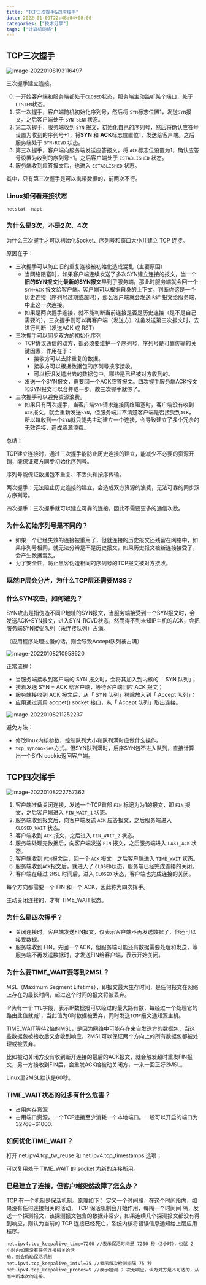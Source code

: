 ```yaml
---
title: "TCP三次握手&四次挥手"
date: 2022-01-09T22:48:04+08:00
categories: ["技术分享"]
tags: ["计算机网络"]
---
```


## TCP三次握手

![image-20220108193116497](https://tva1.sinaimg.cn/large/008i3skNly1gy6hqu1wvuj31040u0tbl.jpg)

三次握手建立连接。

0. 一开始客户端和服务端都处于`CLOSED`状态，服务端主动监听某个端口，处于`LISTEN`状态。
1. 第一次握手，客户端随机初始化序列号，然后将 `SYN`标志位置1，发送`SYN`报文。之后客户端处于 `SYN-SENT`状态。
2. 第二次握手，服务端收到 `SYN` 报文，初始化自己的序列号，然后将确认应答号设置为收到的序列号+1，将**SYN** 和 **ACK**标志位置位1，发送给客户端。之后服务端处于 `SYN-RCVD` 状态。
3. 第三次握手，客户端向服务端发送应答报文，将 `ACK`标志位设置为1，确认应答号设置为收到的序列号+1。之后客户端处于 `ESTABLISHED` 状态。
4. 服务端收到应答报文后，也进入 `ESTABLISHED` 状态。

其中，只有第三次握手是可以携带数据的，前两次不行。



### Linux如何看连接状态

`netstat -napt`

### 为什么是3次，不是2次、4次

为什么三次握⼿才可以初始化Socket、序列号和窗⼝⼤⼩并建⽴ TCP 连接。

原因在于：

- 三次握手可以防止旧的重复连接被初始化造成混乱（主要原因）
  - 当网络阻塞时，如果客户端连续发送了多次SYN建立连接的报文，当一个**旧的SYN报文**比**最新的SYN报文**早到了服务端，那此时服务端就会回一个 `SYN+ACK` 报文给客户端。客户端可以根据自身的上下文，判断你这是一个历史连接（序列号过期或超时），那么客户端就会发送 `RST` 报文给服务端，中止这一次连接。
  - 如果是两次握手连接，就不能判断当前连接是否是历史连接（是不是自己需要的），三次握手则可以再客户端（发送方）准备发送第三次报文时，去进行判断（发送ACK 或 RST）
- 三次握手可以同步双方的初始化序列
  - TCP协议通信的双方，都必须要维护一个序列号，序列号是可靠传输的关键因素，作用在于：
    - 接收方可以去除重复的数据。
    - 接收方可以根据数据包的序列号按序接收。
    - 可以标识发送出去的数据包中，哪些是已经被对方收到的。
  - 发送一个SYN报文，需要回一个ACK应答报文。四次握手服务端ACK报文和SYN报文可以合并成一步，故三次握手就够了。
- 三次握手可以避免资源浪费。
  - 如果只有两次握手，当客户端`SYN`请求连接网络阻塞时，客户端没有收到 `ACK`报文，就会重新发送`SYN`，但服务端并不清楚客户端是否接受到`ACK`，所以每收到一个`SYN`就只能先主动建立一个连接，会导致建立了多个冗余的无效连接，造成资源浪费。

总结：

TCP建立连接时，通过三次握手能防止历史连接的建立，能减少不必要的资源开销，能保证双方同步初始化序列号。

序列号能保证数据包不重复、不丢失和按序传输。

两次握手：无法阻止历史连接的建立，会造成双方资源的浪费，无法可靠的同步双方序列号。

四次握手：三次握手就可以建立可靠的连接，因此不需要更多的通信次数。

### 为什么初始序列号是不同的？

- 如果一个已经失效的连接被重用了，但就连接的历史报文还残留在网络中，如果序列号相同，就无法分辨是不是历史报文，如果历史报文被新连接接受了，会产生数据混乱。
- 为了安全性，防止黑客伪造相同的序列号的TCP报文被对方接收。

### 既然IP层会分片，为什么TCP层还需要MSS？

### 什么SYN攻击，如何避免？

SYN攻击是指伪造不同IP地址的SYN报文，当服务端接受到一个SYN报文时，会发送ACK+SYN报文，进入SYN_RCVD状态，然而得不到未知IP主机的ACK，会把服务端SYN接受队列（未连接队列）占满。

（应用程序处理过慢的话，则会导致Accept队列被占满）

![image-20220108210958620](https://tva1.sinaimg.cn/large/008i3skNly1gy6klhshlkj317p0u0ju1.jpg)

正常流程：

- 当服务端接收到客户端的 SYN 报⽂时，会将其加⼊到内核的「 SYN 队列」；
- 接着发送 SYN + ACK 给客户端，等待客户端回应 ACK 报⽂；
- 服务端接收到 ACK 报⽂后，从「 SYN 队列」移除放⼊到「 Accept 队列」；
- 应⽤通过调⽤ accpet() socket 接⼝，从「 Accept 队列」取出连接。

![image-20220108211252237](https://tva1.sinaimg.cn/large/008i3skNly1gy6koi8kzxj31310u0q5c.jpg)

避免方法：

- 修改linux内核参数，控制队列大小和队列满时应做什么操作。
- `tcp_syncookies`方式。但SYN队列满时，后序SYN包不进入队列，直接计算出一个SYN cookie返回客户端。

## TCP四次挥手

![image-20220108222757362](https://tva1.sinaimg.cn/large/008i3skNly1gy6mumkxylj30u00vt40v.jpg)

1. 客户端准备关闭连接，发送一个TCP首部 `FIN` 标记为为1的报文，即 `FIN` 报文，之后客户端进入 `FIN_WAIT_1` 状态。
2. 服务端收到报文后，向客户端发送 `ACK` 应答报文，之后服务端进入 `CLOSED_WAIT` 状态。
3. 客户端收到 `ACK` 报文，之后进入 `FIN_WAIT_2` 状态。
4. 服务端处理完数据后，向客户端发送 `FIN` 报文，之后服务端进入 `LAST_ACK` 状态。
5. 客户端收到 `FIN`报文后，回一个 `ACK` 报文，之后客户端进入 `TIME_WAIT` 状态。
6. 服务端收到`ACK`报文后，就进入了 `CLOSED`状态，服务端已经完成连接的关闭。
7. 客户端在经过 `2MSL` 时间后，进入 `CLOSED` 状态，客户端也完成连接的关闭。



每个方向都需要一个 FIN 和一个 ACK，因此称为四次挥手。

主动关闭连接的，才有 TIME_WAIT状态。

### 为什么是四次挥手？

- 关闭连接时，客户端发送FIN报文，仅表示客户端不再发送数据了，但还可以接受数据。
- 服务端收到 FIN，先回一个ACK，但服务端可能还有数据需要处理和发送，等服务端不再发送数据时，才发送FIN给客户端，表示开始关闭。

### 为什么要TIME_WAIT要等到2MSL？

MSL（Maximum Segment Lifetime），即报文最大生存时间，是任何报文在网络上存在的最长时间，超过这个时间的报文将被丢弃。

IP头有一个 `TTL`字段，表示IP数据报可以经过的最大路有数，每经过一个处理它的路由此值就减1，当此值为0时数据被丢弃，同时发送`ICMP`报文通知源主机。

TIME_WAIT等待2倍的MSL，是因为网络中可能存在来自发送方的数据包，当这些数据包被接收后又会收到响应，2MSL可以保证两个方向上的所有数据包都被处理或被丢弃。

比如被动关闭方没有收到断开连接的最后的ACK报文，就会触发超时重发FIN报文，另一方接收到FIN后，会重发ACK给被动关闭方，一来一回正好2MSL。

Linux里2MSL默认是60秒。

### TIME_WAIT状态的过多有什么危害？

- 占用内存资源
- 占用端口资源，一个TCP连接至少消耗一个本地端口。一般可以开启的端口为 32768~61000.

### 如何优化TIME_WAIT？

打开 net.ipv4.tcp_tw_reuse 和 net.ipv4.tcp_timestamps 选项；

可以复⽤处于 TIME_WAIT 的 socket 为新的连接所⽤。

### 已经建立了连接，但客户端突然故障了怎么办？

TCP 有⼀个机制是保活机制。原理如下：
定义⼀个时间段，在这个时间段内，如果没有任何连接相关的活动， TCP 保活机制会开始作⽤，每隔⼀个时间间
隔，发送⼀个探测报⽂，该探测报⽂包含的数据⾮常少，如果连续⼏个探测报⽂都没有得到响应，则认为当前的
TCP 连接已经死亡，系统内核将错误信息通知给上层应⽤程序。

```shell
net.ipv4.tcp_keepalive_time=7200 //表示保活时间是 7200 秒（2⼩时），也就 2 ⼩时内如果没有任何连接相关的活
动，则会启动保活机制
net.ipv4.tcp_keepalive_intvl=75 //表示每次检测间隔 75 秒
net.ipv4.tcp_keepalive_probes=9 //表示检测 9 次⽆响应，认为对⽅是不可达的，从⽽中断本次的连接。
```
